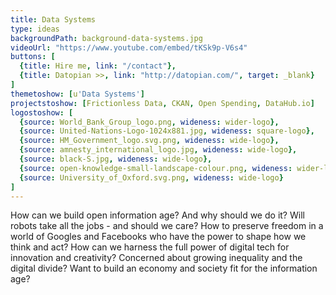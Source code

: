```yaml
---
title: Data Systems
type: ideas
backgroundPath: background-data-systems.jpg
videoUrl: "https://www.youtube.com/embed/tKSk9p-V6s4"
buttons: [
  {title: Hire me, link: "/contact"},
  {title: Datopian >>, link: "http://datopian.com/", target: _blank}
]
themetoshow: [u'Data Systems']
projectstoshow: [Frictionless Data, CKAN, Open Spending, DataHub.io]
logostoshow: [
  {source: World_Bank_Group_logo.png, wideness: wider-logo},
  {source: United-Nations-Logo-1024x881.jpg, wideness: square-logo},
  {source: HM_Government_logo.svg.png, wideness: wide-logo},
  {source: amnesty_international_logo.jpg, wideness: wide-logo},
  {source: black-S.jpg, wideness: wide-logo},
  {source: open-knowledge-small-landscape-colour.png, wideness: wider-logo},
  {source: University_of_Oxford.svg.png, wideness: wide-logo}
]
---
```


How can we build open information age? And why should we do it? Will robots take all the jobs - and should we care? How to preserve freedom in a world of Googles and Facebooks who have the power to shape how we think and act? How can we harness the full power of digital tech for innovation and creativity? Concerned about growing inequality and the digital divide? Want to build an economy and society fit for the information age?
